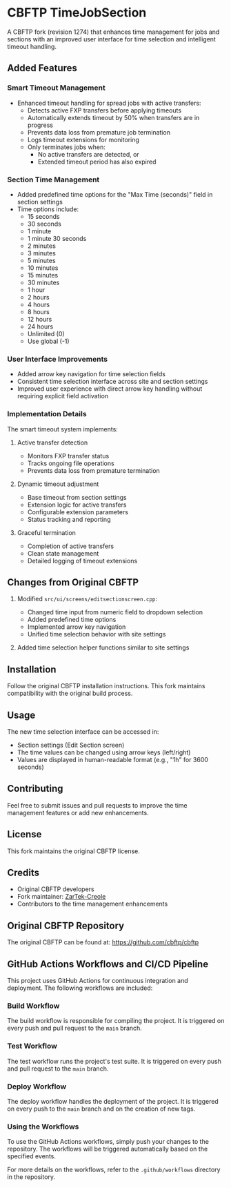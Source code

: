 # CBFTP TimeJobSection

A CBFTP fork (revision 1274) that enhances time management for jobs and sections with an improved user interface for time selection and intelligent timeout handling.

## Added Features

### Smart Timeout Management
- Enhanced timeout handling for spread jobs with active transfers:
  - Detects active FXP transfers before applying timeouts
  - Automatically extends timeout by 50% when transfers are in progress
  - Prevents data loss from premature job termination
  - Logs timeout extensions for monitoring
  - Only terminates jobs when:
    - No active transfers are detected, or
    - Extended timeout period has also expired

### Section Time Management
- Added predefined time options for the "Max Time (seconds)" field in section settings
- Time options include:
  - 15 seconds
  - 30 seconds
  - 1 minute
  - 1 minute 30 seconds
  - 2 minutes
  - 3 minutes
  - 5 minutes
  - 10 minutes
  - 15 minutes
  - 30 minutes
  - 1 hour
  - 2 hours
  - 4 hours
  - 8 hours
  - 12 hours
  - 24 hours
  - Unlimited (0)
  - Use global (-1)

### User Interface Improvements
- Added arrow key navigation for time selection fields
- Consistent time selection interface across site and section settings
- Improved user experience with direct arrow key handling without requiring explicit field activation

### Implementation Details
The smart timeout system implements:
1. Active transfer detection
   - Monitors FXP transfer status
   - Tracks ongoing file operations
   - Prevents data loss from premature termination

2. Dynamic timeout adjustment
   - Base timeout from section settings
   - Extension logic for active transfers
   - Configurable extension parameters
   - Status tracking and reporting

3. Graceful termination
   - Completion of active transfers
   - Clean state management
   - Detailed logging of timeout extensions

## Changes from Original CBFTP

1. Modified `src/ui/screens/editsectionscreen.cpp`:
   - Changed time input from numeric field to dropdown selection
   - Added predefined time options
   - Implemented arrow key navigation
   - Unified time selection behavior with site settings

2. Added time selection helper functions similar to site settings

## Installation

Follow the original CBFTP installation instructions. This fork maintains compatibility with the original build process.

## Usage

The new time selection interface can be accessed in:
- Section settings (Edit Section screen)
- The time values can be changed using arrow keys (left/right)
- Values are displayed in human-readable format (e.g., "1h" for 3600 seconds)

## Contributing

Feel free to submit issues and pull requests to improve the time management features or add new enhancements.

## License

This fork maintains the original CBFTP license.

## Credits

- Original CBFTP developers
- Fork maintainer: [ZarTek-Creole](https://github.com/zarTek-Creole/)
- Contributors to the time management enhancements

## Original CBFTP Repository

The original CBFTP can be found at: https://github.com/cbftp/cbftp 

## GitHub Actions Workflows and CI/CD Pipeline

This project uses GitHub Actions for continuous integration and deployment. The following workflows are included:

### Build Workflow
The build workflow is responsible for compiling the project. It is triggered on every push and pull request to the `main` branch.

### Test Workflow
The test workflow runs the project's test suite. It is triggered on every push and pull request to the `main` branch.

### Deploy Workflow
The deploy workflow handles the deployment of the project. It is triggered on every push to the `main` branch and on the creation of new tags.

### Using the Workflows
To use the GitHub Actions workflows, simply push your changes to the repository. The workflows will be triggered automatically based on the specified events.

For more details on the workflows, refer to the `.github/workflows` directory in the repository.
